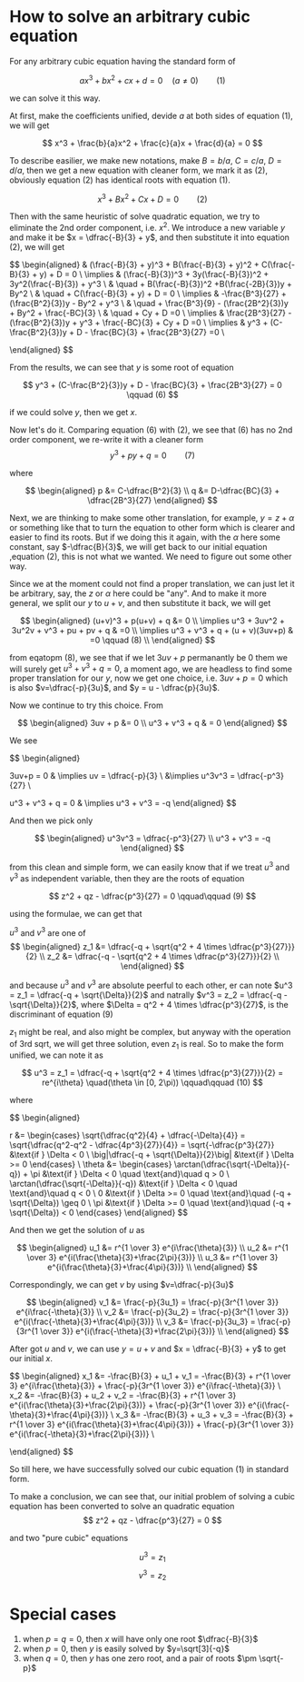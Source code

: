 # How to solve an arbitrary cubic equation

For any arbitrary cubic equation having the standard form of

$$
ax^3 + bx^2 + cx + d = 0 \quad (a \neq 0)   \qquad (1)
$$

we can solve it this way.

At first, make the coefficients unified, devide $a$ at both sides of equation (1), we will get 

$$
x^3 + \frac{b}{a}x^2 + \frac{c}{a}x + \frac{d}{a} = 0 
$$

To describe easilier, we make new notations, make  $B = b / a$, $C = c / a$, $D = d/a$, then we get a new equation with cleaner form, we mark it as (2), obviously equation (2) has identical roots with equation (1).

$$
x^3 + Bx^2 + Cx + D = 0  \qquad (2) 
$$

Then with the same heuristic of solve quadratic equation, we try to eliminate the 2nd order component, i.e. $x^2$. We introduce a new variable $y$ and make it be $x = \dfrac{-B}{3} + y$, and then substitute it into equation (2), we will get

$$
\begin{aligned}
          & (\frac{-B}{3} + y)^3 + B(\frac{-B}{3} + y)^2 + C(\frac{-B}{3} + y) + D = 0 \\
 \implies & (\frac{-B}{3})^3 + 3y(\frac{-B}{3})^2 + 3y^2(\frac{-B}{3})  + y^3 \\
          & \quad + B(\frac{-B}{3})^2 +B(\frac{-2B}{3})y + By^2  \\
          & \quad + C(\frac{-B}{3} + y) + D  = 0 \\
 \implies & -\frac{B^3}{27} + (\frac{B^2}{3})y - By^2  + y^3 \\
          & \quad + \frac{B^3}{9} - (\frac{2B^2}{3})y + By^2 + \frac{-BC}{3} \\
          & \quad + Cy + D =0 \\
 \implies & \frac{2B^3}{27} - (\frac{B^2}{3})y + y^3  + \frac{-BC}{3} + Cy + D =0 \\
 \implies & y^3 + (C-\frac{B^2}{3})y + D - \frac{BC}{3} + \frac{2B^3}{27} =0 \\
  
\end{aligned}
$$

From the results, we can see that $y$ is some root of equation

$$
y^3 + (C-\frac{B^2}{3})y + D - \frac{BC}{3} + \frac{2B^3}{27} = 0  \qquad  (6)
$$

if we could solve $y$, then we get $x$.

Now let's do it. Comparing equation (6) with (2), we see that (6) has no 2nd order component, we re-write it with a cleaner form
$$
y^3 + py + q = 0   \qquad (7)
$$

where

$$
\begin{aligned}
p &= C-\dfrac{B^2}{3}   \\
q &= D-\dfrac{BC}{3} + \dfrac{2B^3}{27}
\end{aligned}
$$

Next, we are thinking to make some other translation, for example, $y = z + \alpha$ or something like that to turn the equation to other form which is clearer and easier to find its roots. But if we doing this it again, with the $\alpha$  here some constant, say $-\dfrac{B}{3}$, we will get back to our initial equation ,equation (2), this is not what we wanted. We need to figure out some other way.

Since we at the moment could not find a proper translation, we can just let it be arbitrary, say, the $z$ or $\alpha$ here could be "any". And to make it more general, we split our $y$ to $u+v$, and then substitute it back, we will get

$$
\begin{aligned}
(u+v)^3 + p(u+v) + q &= 0 \\
\implies u^3 + 3uv^2 + 3u^2v + v^3 + pu + pv + q & =0 \\  
\implies u^3 + v^3 + q + (u + v)(3uv+p) & =0  \qquad (8) \\  
\end{aligned}
$$

from eqatopm (8), we see that if we let $3uv+p$ permanantly be $0$ them we will surely get $u^3 + v^3 + q = 0$, a moment ago, we are headless to find some proper translation for our $y$, now we get one choice, i.e. $3uv+p = 0$ which is also $v=\dfrac{-p}{3u}$, and $y = u - \dfrac{p}{3u}$.

Now we continue to try this choice. From

$$
\begin{aligned}
  3uv + p &= 0 \\
  u^3 + v^3 + q & = 0
\end{aligned}
$$

We see

$$
\begin{aligned}
  
3uv+p = 0 & \implies uv = \dfrac{-p}{3}  \\
 &\implies u^3v^3 = \dfrac{-p^3}{27} \\

u^3 + v^3 + q = 0 & \implies u^3 + v^3 = -q
\end{aligned}
$$

And then we pick only

$$
\begin{aligned}
  u^3v^3 = \dfrac{-p^3}{27} \\
  u^3 + v^3 = -q
\end{aligned}
$$

from this clean and simple form, we can easily know that if we treat $u^3$ and $v^3$ as independent variable, then they are the roots of equation 

$$
z^2 + qz - \dfrac{p^3}{27} = 0 \qquad\qquad (9)
$$

using the formulae, we can get that

$u^3$ and $v^3$ are one of 
$$
\begin{aligned}
  z_1 &= \dfrac{-q + \sqrt{q^2 + 4 \times \dfrac{p^3}{27}}}{2} \\
  z_2 &= \dfrac{-q - \sqrt{q^2 + 4 \times \dfrac{p^3}{27}}}{2} \\
\end{aligned}
$$

and because $u^3$ and $v^3$ are absolute peerful to each other, er can note $u^3 = z_1 = \dfrac{-q + \sqrt{\Delta}}{2}$ and natrally $v^3 = z_2 = \dfrac{-q - \sqrt{\Delta}}{2}$, where $\Delta = q^2 + 4 \times \dfrac{p^3}{27}$, is the discriminant of equation (9)

$z_1$ might be real, and also might be complex,  but anyway with the operation of 3rd sqrt, we will get three solution, even $z_1$ is real. So to make the form unified, we can note it as

$$
u^3 = z_1 = \dfrac{-q + \sqrt{q^2 + 4 \times \dfrac{p^3}{27}}}{2} = re^{i\theta} \quad(\theta \in [0, 2\pi))  \qquad\qquad (10)
$$

where

$$
\begin{aligned}
  
r &= \begin{cases}
   \sqrt{\dfrac{q^2}{4} + \dfrac{-\Delta}{4}} = \sqrt{\dfrac{q^2-q^2 - \dfrac{4p^3}{27}}{4}} = \sqrt{-\dfrac{p^3}{27}}  &\text{if } \Delta < 0 \\
   \big|\dfrac{-q + \sqrt{\Delta}}{2}\big| &\text{if } \Delta >= 0
\end{cases} \\
\theta &= \begin{cases}
   \arctan(\dfrac{\sqrt{-\Delta}}{-q}) + \pi  &\text{if } \Delta < 0 \quad \text{and}\quad q > 0 \\
   \arctan(\dfrac{\sqrt{-\Delta}}{-q})  &\text{if } \Delta < 0 \quad \text{and}\quad q < 0 \\
   0 &\text{if } \Delta >= 0 \quad \text{and}\quad (-q + \sqrt{\Delta}) \geq 0 \\
   \pi &\text{if } \Delta >= 0 \quad \text{and}\quad (-q + \sqrt{\Delta}) < 0
\end{cases}
\end{aligned}
$$

And then we get the solution of $u$ as

$$
\begin{aligned}
  u_1 &= r^{1 \over 3} e^{i\frac{\theta}{3}} \\
  u_2 &= r^{1 \over 3} e^{i(\frac{\theta}{3}+\frac{2\pi}{3})} \\
  u_3 &= r^{1 \over 3} e^{i(\frac{\theta}{3}+\frac{4\pi}{3})} \\
\end{aligned}
$$

Correspondingly, we can get $v$ by using $v=\dfrac{-p}{3u}$

$$
\begin{aligned}  
v_1 &= \frac{-p}{3u_1} = \frac{-p}{3r^{1 \over 3}} e^{i\frac{-\theta}{3}} \\
v_2 &= \frac{-p}{3u_2} = \frac{-p}{3r^{1 \over 3}} e^{i(\frac{-\theta}{3}+\frac{4\pi}{3})} \\
v_3 &= \frac{-p}{3u_3} = \frac{-p}{3r^{1 \over 3}} e^{i(\frac{-\theta}{3}+\frac{2\pi}{3})} \\
\end{aligned}
$$

After got $u$ and $v$, we can use $y = u+v$ and $x = \dfrac{-B}{3} + y$ to get our initial $x$.


$$
\begin{aligned}
  x_1 &= -\frac{B}{3} + u_1 + v_1 =  -\frac{B}{3} + r^{1 \over 3} e^{i\frac{\theta}{3}} + \frac{-p}{3r^{1 \over 3}} e^{i\frac{-\theta}{3}} \\
  x_2 &= -\frac{B}{3} + u_2 + v_2 =  -\frac{B}{3} + r^{1 \over 3} e^{i(\frac{\theta}{3}+\frac{2\pi}{3})} + \frac{-p}{3r^{1 \over 3}} e^{i(\frac{-\theta}{3}+\frac{4\pi}{3})} \\
  x_3 &= -\frac{B}{3} + u_3 + v_3 =  -\frac{B}{3} + r^{1 \over 3} e^{i(\frac{\theta}{3}+\frac{4\pi}{3})} + \frac{-p}{3r^{1 \over 3}} e^{i(\frac{-\theta}{3}+\frac{2\pi}{3})} \\

\end{aligned}
$$

So till here, we have successfully solved our cubic equation (1) in standard form.

To make a conclusion, we can see that, our initial problem of solving a cubic equation has been converted to solve an quadratic equation
$$
z^2 + qz - \dfrac{p^3}{27} = 0 
$$

and two "pure cubic" equations

$$u^3 = z_1
$$
$$v^3 = z_2
$$

# Special cases

1. when $p=q=0$, then $x$ will have only one root $\dfrac{-B}{3}$
2. when $p=0$, then $y$ is easily solved by $y=\sqrt[3]{-q}$
3. when $q=0$, then $y$ has one zero root, and a pair of roots $\pm \sqrt{-p}$